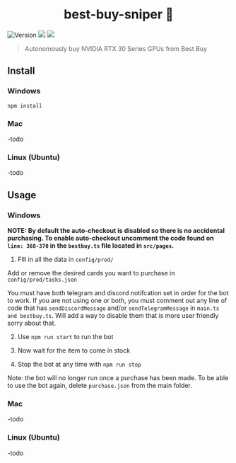 <h1 align="center">best-buy-sniper 🎯</h1>
<p>
  <img alt="Version" src="https://img.shields.io/badge/version-0.1.0-blue.svg?cacheSeconds=2592000" />
  <img src="https://img.shields.io/badge/npm-%3E%3D5.5.0-blue.svg" />
  <img src="https://img.shields.io/badge/node-%3E%3D9.3.0-blue.svg" />
</p>

> Autonomously buy NVIDIA RTX 30 Series GPUs from Best Buy

## Install
### Windows
`npm install`
### Mac
-todo
### Linux (Ubuntu)
-todo

## Usage
### Windows
<b>NOTE: By default the auto-checkout is disabled so there is no accidental purchasing. To enable auto-checkout uncomment the code found on `line: 368-370` in the `bestbuy.ts` file located in `src/pages`.</b>

1. FIll in all the data in `config/prod/`
  
Add or remove the desired cards you want to purchase in `config/prod/tasks.json`

You must have both telegram and discord notifcation set in order for the bot to work. If you are not using one or both, you must comment out any line of code that has `sendDiscordMessage` and/or `sendTelegramMessage` in `main.ts and bestbuy.ts`. Will add a way to disable them that is more user friendly sorry about that.

2. Use `npm run start` to run the bot

3. Now wait for the item to come in stock

4. Stop the bot at any time with `npm run stop`

Note: the bot will no longer run once a purchase has been made. To be able to use the bot again, delete `purchase.json` from the main folder.

### Mac
-todo

### Linux (Ubuntu)
-todo

